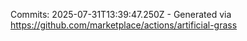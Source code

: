 Commits: 2025-07-31T13:39:47.250Z - Generated via https://github.com/marketplace/actions/artificial-grass
<br>
